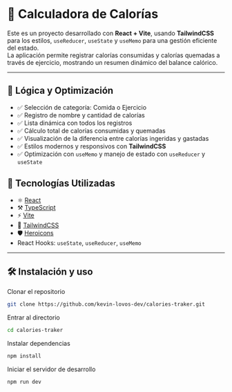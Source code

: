 # 🥗 Calculadora de Calorías

Este es un proyecto desarrollado con **React + Vite**, usando **TailwindCSS** para los estilos, `useReducer`, `useState` y `useMemo` para una gestión eficiente del estado.  
La aplicación permite registrar calorías consumidas y calorías quemadas a través de ejercicio, mostrando un resumen dinámico del balance calórico.

---

## 🧠 Lógica y Optimización

- ✅ Selección de categoría: Comida o Ejercicio  
- ✅ Registro de nombre y cantidad de calorías  
- ✅ Lista dinámica con todos los registros  
- ✅ Cálculo total de calorías consumidas y quemadas  
- ✅ Visualización de la diferencia entre calorías ingeridas y gastadas  
- ✅ Estilos modernos y responsivos con **TailwindCSS**  
- ✅ Optimización con `useMemo` y manejo de estado con `useReducer` y `useState`


## 🚀 Tecnologías Utilizadas

- ⚛ [React](https://reactjs.org/)
- ⚒️ [TypeScript](https://www.typescriptlang.org/)
- ⚡️ [Vite](https://vitejs.dev/)
- 🎨 [TailwindCSS](https://tailwindcss.com/)
- 🛡️ [Heroicons](https://heroicons.com/)
- React Hooks: `useState`, `useReducer`, `useMemo`

---

## 🛠️ Instalación y uso
Clonar el repositorio
```bash
git clone https://github.com/kevin-lovos-dev/calories-traker.git
```

Entrar al directorio
```bash
cd calories-traker
```

Instalar dependencias
```bash
npm install
```

Iniciar el servidor de desarrollo
```bash
npm run dev
```
